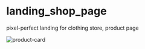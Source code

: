 # landing_shop_page

pixel-perfect landing for clothing store, product page


![product-card](https://user-images.githubusercontent.com/84741982/161227712-025a7d00-4c68-43fb-91da-e93fde1a71ed.png)
